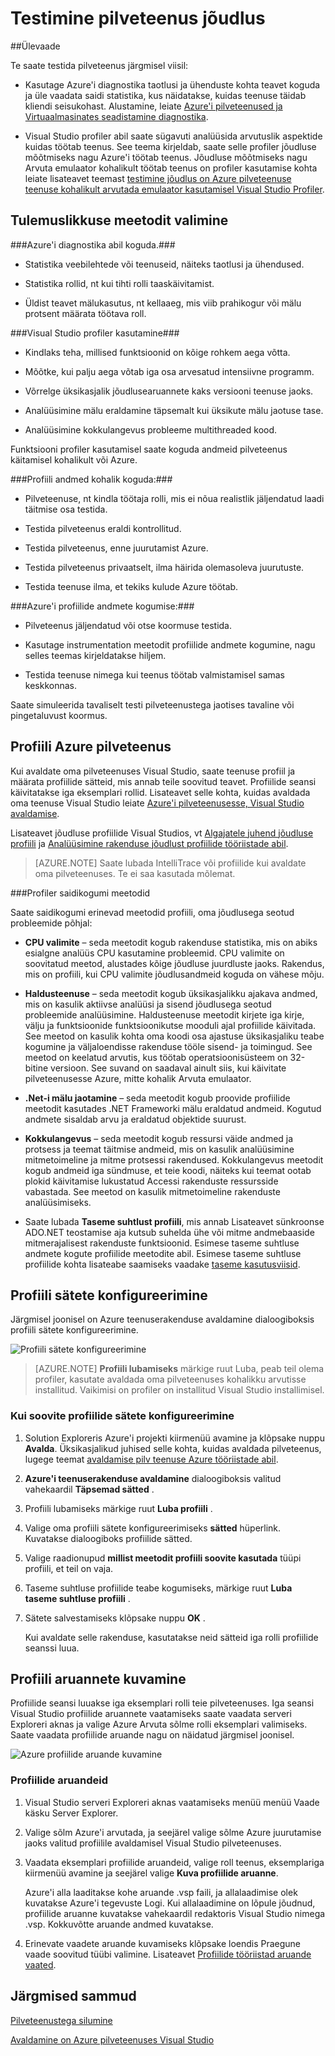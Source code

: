 <properties 
   pageTitle="Testimine pilveteenus jõudlus | Microsoft Azure'i"
   description="Testida pilveteenus profiler Visual Studio abil"
   services="visual-studio-online"
   documentationCenter="n/a"
   authors="TomArcher"
   manager="douge"
   editor="" />
<tags 
   ms.service="visual-studio-online"
   ms.devlang="multiple"
   ms.topic="article"
   ms.tgt_pltfrm="multiple"
   ms.workload="na"
   ms.date="08/15/2016"
   ms.author="tarcher" />


# <a name="testing-the-performance-of-a-cloud-service"></a>Testimine pilveteenus jõudlus 

##<a name="overview"></a>Ülevaade

Te saate testida pilveteenus järgmisel viisil:

- Kasutage Azure'i diagnostika taotlusi ja ühenduste kohta teavet koguda ja üle vaadata saidi statistika, kus näidatakse, kuidas teenuse täidab kliendi seisukohast. Alustamine, leiate [Azure'i pilveteenused ja Virtuaalmasinates seadistamine diagnostika]( http://go.microsoft.com/fwlink/p/?LinkId=623009).

- Visual Studio profiler abil saate sügavuti analüüsida arvutuslik aspektide kuidas töötab teenus. See teema kirjeldab, saate selle profiler jõudluse mõõtmiseks nagu Azure'i töötab teenus. Jõudluse mõõtmiseks nagu Arvuta emulaator kohalikult töötab teenus on profiler kasutamise kohta leiate lisateavet teemast [testimine jõudlus on Azure pilveteenuse teenuse kohalikult arvutada emulaator kasutamisel Visual Studio Profiler](http://go.microsoft.com/fwlink/p/?LinkId=262845).



## <a name="choosing-a-performance-testing-method"></a>Tulemuslikkuse meetodit valimine

###<a name="use-azure-diagnostics-to-collect"></a>Azure'i diagnostika abil koguda.###

- Statistika veebilehtede või teenuseid, näiteks taotlusi ja ühendused.

- Statistika rollid, nt kui tihti rolli taaskäivitamist.

- Üldist teavet mälukasutus, nt kellaaeg, mis viib prahikogur või mälu protsent määrata töötava roll.

###<a name="use-the-visual-studio-profiler-to"></a>Visual Studio profiler kasutamine###

- Kindlaks teha, millised funktsioonid on kõige rohkem aega võtta.

- Mõõtke, kui palju aega võtab iga osa arvesatud intensiivne programm.

- Võrrelge üksikasjalik jõudlusearuannete kaks versiooni teenuse jaoks.

- Analüüsimine mälu eraldamine täpsemalt kui üksikute mälu jaotuse tase.

- Analüüsimine kokkulangevus probleeme multithreaded kood.

Funktsiooni profiler kasutamisel saate koguda andmeid pilveteenus käitamisel kohalikult või Azure.

###<a name="collect-profiling-data-locally-to"></a>Profiili andmed kohalik koguda:###

- Pilveteenuse, nt kindla töötaja rolli, mis ei nõua realistlik jäljendatud laadi täitmise osa testida.

- Testida pilveteenus eraldi kontrollitud.

- Testida pilveteenus, enne juurutamist Azure.

- Testida pilveteenus privaatselt, ilma häirida olemasoleva juurutuste.

- Testida teenuse ilma, et tekiks kulude Azure töötab.

###<a name="collect-profiling-data-in-azure-to"></a>Azure'i profiilide andmete kogumise:###

- Pilveteenus jäljendatud või otse koormuse testida.

- Kasutage instrumentation meetodit profiilide andmete kogumine, nagu selles teemas kirjeldatakse hiljem.

- Testida teenuse nimega kui teenus töötab valmistamisel samas keskkonnas.

Saate simuleerida tavaliselt testi pilveteenustega jaotises tavaline või pingetaluvust koormus.

## <a name="profiling-a-cloud-service-in-azure"></a>Profiili Azure pilveteenus

Kui avaldate oma pilveteenuses Visual Studio, saate teenuse profiil ja määrata profiilide sätteid, mis annab teile soovitud teavet. Profiilide seansi käivitatakse iga eksemplari rollid. Lisateavet selle kohta, kuidas avaldada oma teenuse Visual Studio leiate [Azure'i pilveteenusesse, Visual Studio avaldamise](https://msdn.microsoft.com/library/azure/ee460772.aspx).

Lisateavet jõudluse profiilide Visual Studios, vt [Algajatele juhend jõudluse profiili](https://msdn.microsoft.com/library/azure/ms182372.aspx) ja [Analüüsimine rakenduse jõudlust profiilide tööriistade abil](https://msdn.microsoft.com/library/azure/z9z62c29.aspx).

>[AZURE.NOTE] Saate lubada IntelliTrace või profiilide kui avaldate oma pilveteenuses. Te ei saa kasutada mõlemat.

###<a name="profiler-collection-methods"></a>Profiler saidikogumi meetodid

Saate saidikogumi erinevad meetodid profiili, oma jõudlusega seotud probleemide põhjal:

- **CPU valimite** – seda meetodit kogub rakenduse statistika, mis on abiks esialgne analüüs CPU kasutamine probleemid. CPU valimite on soovitatud meetod, alustades kõige jõudluse juurdluste jaoks. Rakendus, mis on profiili, kui CPU valimite jõudlusandmeid koguda on vähese mõju.

- **Haldusteenuse** – seda meetodit kogub üksikasjalikku ajakava andmed, mis on kasulik aktiivse analüüsi ja sisend jõudlusega seotud probleemide analüüsimine. Haldusteenuse meetodit kirjete iga kirje, välju ja funktsioonide funktsioonikutse mooduli ajal profiilide käivitada. See meetod on kasulik kohta oma koodi osa ajastuse üksikasjaliku teabe kogumine ja väljaloendisse rakenduse tööle sisend- ja toimingud. See meetod on keelatud arvutis, kus töötab operatsioonisüsteem on 32-bitine versioon. See suvand on saadaval ainult siis, kui käivitate pilveteenusesse Azure, mitte kohalik Arvuta emulaator.

- **.Net-i mälu jaotamine** – seda meetodit kogub proovide profiilide meetodit kasutades .NET Frameworki mälu eraldatud andmeid. Kogutud andmete sisaldab arvu ja eraldatud objektide suurust.

- **Kokkulangevus** – seda meetodit kogub ressursi väide andmed ja protsess ja teemat täitmise andmeid, mis on kasulik analüüsimine mitmetoimeline ja mitme protsessi rakendused. Kokkulangevus meetodit kogub andmeid iga sündmuse, et teie koodi, näiteks kui teemat ootab plokid käivitamise lukustatud Accessi rakenduste ressursside vabastada. See meetod on kasulik mitmetoimeline rakenduste analüüsimiseks.

- Saate lubada **Taseme suhtlust profiili**, mis annab Lisateavet sünkroonse ADO.NET teostamise aja kutsub suhelda ühe või mitme andmebaaside mitmerajalisest rakenduste funktsioonid. Esimese taseme suhtluse andmete kogute profiilide meetodite abil. Esimese taseme suhtluse profiilide kohta lisateabe saamiseks vaadake [taseme kasutusviisid](https://msdn.microsoft.com/library/azure/dd557764.aspx).

## <a name="configuring-profiling-settings"></a>Profiili sätete konfigureerimine

Järgmisel joonisel on Azure teenuserakenduse avaldamine dialoogiboksis profiili sätete konfigureerimine.

![Profiili sätete konfigureerimine](./media/vs-azure-tools-performance-profiling-cloud-services/IC526984.png)

>[AZURE.NOTE] **Profiili lubamiseks** märkige ruut Luba, peab teil olema profiler, kasutate avaldada oma pilveteenuses kohalikku arvutisse installitud. Vaikimisi on profiler on installitud Visual Studio installimisel.

### <a name="to-configure-profiling-settings"></a>Kui soovite profiilide sätete konfigureerimine

1. Solution Exploreris Azure'i projekti kiirmenüü avamine ja klõpsake nuppu **Avalda**. Üksikasjalikud juhised selle kohta, kuidas avaldada pilveteenus, lugege teemat [avaldamise pilv teenuse Azure tööriistade abil](http://go.microsoft.com/fwlink/p?LinkId=623012).

1. **Azure'i teenuserakenduse avaldamine** dialoogiboksis valitud vahekaardil **Täpsemad sätted** .

1. Profiili lubamiseks märkige ruut **Luba profiili** .

1. Valige oma profiili sätete konfigureerimiseks **sätted** hüperlink. Kuvatakse dialoogiboks profiilide sätted.

1. Valige raadionupud **millist meetodit profiili soovite kasutada** tüüpi profiili, et teil on vaja.

1. Taseme suhtluse profiilide teabe kogumiseks, märkige ruut **Luba taseme suhtluse profiili** .

1. Sätete salvestamiseks klõpsake nuppu **OK** .

    Kui avaldate selle rakenduse, kasutatakse neid sätteid iga rolli profiilide seanssi luua.

## <a name="viewing-profiling-reports"></a>Profiili aruannete kuvamine

Profiilide seansi luuakse iga eksemplari rolli teie pilveteenuses. Iga seansi Visual Studio profiilide aruannete vaatamiseks saate vaadata serveri Exploreri aknas ja valige Azure Arvuta sõlme rolli eksemplari valimiseks. Saate vaadata profiilide aruande nagu on näidatud järgmisel joonisel.

![Azure profiilide aruande kuvamine](./media/vs-azure-tools-performance-profiling-cloud-services/IC748914.png)

### <a name="to-view-profiling-reports"></a>Profiilide aruandeid

1. Visual Studio serveri Exploreri aknas vaatamiseks menüü menüü Vaade käsku Server Explorer.

1. Valige sõlm Azure'i arvutada, ja seejärel valige sõlme Azure juurutamise jaoks valitud profiilile avaldamisel Visual Studio pilveteenuses.

1. Vaadata eksemplari profiilide aruandeid, valige roll teenus, eksemplariga kiirmenüü avamine ja seejärel valige **Kuva profiilide aruanne**.

    Azure'i alla laaditakse kohe aruande .vsp faili, ja allalaadimise olek kuvatakse Azure'i tegevuste Logi. Kui allalaadimine on lõpule jõudnud, profiilide aruanne kuvatakse vahekaardil redaktoris Visual Studio nimega <Role name> _<Instance Number>_ <identifier>.vsp. Kokkuvõtte aruande andmed kuvatakse.

1. Erinevate vaadete aruande kuvamiseks klõpsake loendis Praegune vaade soovitud tüübi valimine. Lisateavet [Profiilide tööriistad aruande vaated](https://msdn.microsoft.com/library/azure/bb385755.aspx).

## <a name="next-steps"></a>Järgmised sammud

[Pilveteenustega silumine](https://msdn.microsoft.com/library/azure/ee405479.aspx)

[Avaldamine on Azure pilveteenuses Visual Studio](https://msdn.microsoft.com/library/azure/ee460772.aspx)

